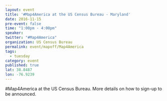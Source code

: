 ```yaml
---
layout: event
title: '#Map4America at the US Census Bureau - Maryland'
date: 2016-11-15
pre-event: false
time: "1:00pm - 4:00pm"
speaker: 
twitter: "#Map4America"
organization: US Census Bureau
permalink: event/mapoff/Map4America
tags: 
  - tuesday
category: event
published: true
lat: 38.8487
lon: -76.9239
---
```


#Map4America at the US Census Bureau. More details on how to sign-up to be announced.
